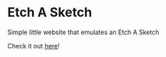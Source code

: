 # Etch A Sketch
Simple little website that emulates an Etch A Sketch

Check it out [here](https://gabrielpnjit.github.io/etch-a-sketch/)!
